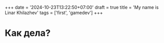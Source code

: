+++
date = '2024-10-23T13:22:50+07:00'
draft = true
title = 'My name is Linar Khilazhev'
tags = ['first', 'gamedev']
+++

# Как дела?


